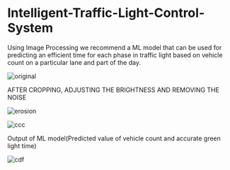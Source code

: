 # Intelligent-Traffic-Light-Control-System
Using Image Processing we recommend a ML model that can be used for predicting an efficient time for each phase in traffic light based on vehicle count on a particular lane and part of the day.

![original](https://user-images.githubusercontent.com/33556967/93664867-a98bcc00-fa8f-11ea-9df1-03d5ed8cae63.png)

AFTER CROPPING, ADJUSTING THE BRIGHTNESS AND REMOVING THE NOISE

![erosion](https://user-images.githubusercontent.com/33556967/93664904-f1125800-fa8f-11ea-8c58-5dd1c5339910.png)

![ccc](https://user-images.githubusercontent.com/33556967/93664950-4e0e0e00-fa90-11ea-8c26-6a3e3c90a525.PNG)

Output of ML model(Predicted value of vehicle count and accurate green light time)

![cdf](https://user-images.githubusercontent.com/33556967/93664974-6d0ca000-fa90-11ea-86da-b5de0e938123.PNG)
